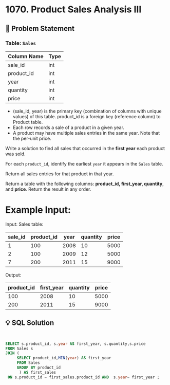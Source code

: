# 1070. Product Sales Analysis III

## 📝 Problem Statement

### Table: `Sales`

| Column Name | Type  |
|-------------|-------|
| sale_id     | int   |
| product_id  | int   |
| year        | int   |
| quantity    | int   |
| price       | int   |

 - (sale_id, year) is the primary key (combination of columns with unique values) of this table.
product_id is a foreign key (reference column) to Product table.
 - Each row records a sale of a product in a given year.
 - A product may have multiple sales entries in the same year.
Note that the per-unit price.

Write a solution to find all sales that occurred in the **first year** each product was sold.

For each `product_id`, identify the earliest `year` it appears in the `Sales` table.

Return all sales entries for that product in that year.

Return a table with the following columns: **product_id, first_year, quantity**, and **price**.
Return the result in any order.

 # Example Input:
Input: 
Sales table:

| sale_id | product_id | year | quantity | price |
|---------|------------|------|----------|-------|
| 1       | 100        | 2008 | 10       | 5000  |
| 2       | 100        | 2009 | 12       | 5000  |
| 7       | 200        | 2011 | 15       | 9000  |


Output: 

| product_id | first_year | quantity | price |
|------------|------------|----------|-------|
| 100        | 2008       | 10       | 5000  |
| 200        | 2011       | 15       | 9000  |



## 💡 SQL Solution

```sql


SELECT s.product_id, s.year AS first_year, s.quantity,s.price 
FROM Sales s 
JOIN (
     SELECT product_id,MIN(year) AS first_year
     FROM Sales
     GROUP BY product_id
      ) AS first_sales
 ON s.product_id = first_sales.product_id AND  s.year= first_year ;
